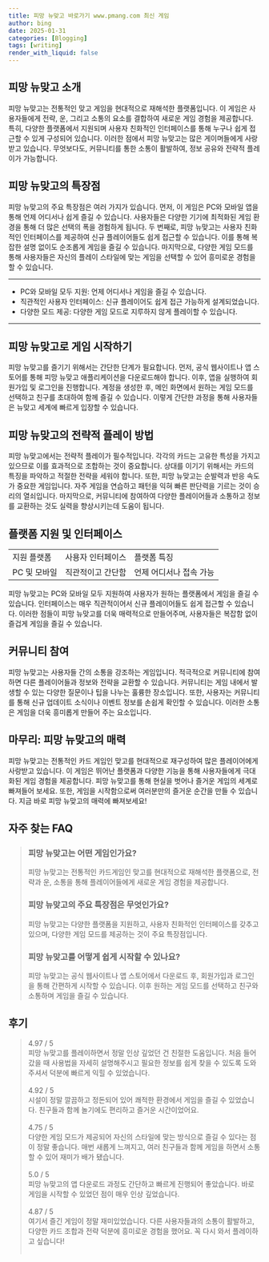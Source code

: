 ```yaml
---
title: 피망 뉴맞고 바로가기 www.pmang.com 최신 게임
author: bing
date: 2025-01-31
categories: [Blogging]
tags: [writing]
render_with_liquid: false
---
```



<h2 id='피망 뉴맞고 소개'>피망 뉴맞고 소개</h2>

<p>피망 뉴맞고는 전통적인 맞고 게임을 현대적으로 재해석한 플랫폼입니다. 이 게임은 사용자들에게 전략, 운, 그리고 소통의 요소를 결합하여 새로운 게임 경험을 제공합니다. 특히, 다양한 플랫폼에서 지원되며 사용자 친화적인 인터페이스를 통해 누구나 쉽게 접근할 수 있게 구성되어 있습니다. 이러한 점에서 피망 뉴맞고는 많은 게이머들에게 사랑받고 있습니다. 무엇보다도, 커뮤니티를 통한 소통이 활발하여, 정보 공유와 전략적 플레이가 가능합니다.</p>

<h2 id='특장점'>피망 뉴맞고의 특장점</h2>

<p>피망 뉴맞고의 주요 특장점은 여러 가지가 있습니다. 먼저, 이 게임은 PC와 모바일 앱을 통해 언제 어디서나 쉽게 즐길 수 있습니다. 사용자들은 다양한 기기에 최적화된 게임 환경을 통해 더 많은 선택의 폭을 경험하게 됩니다. 두 번째로, 피망 뉴맞고는 사용자 친화적인 인터페이스를 제공하여 신규 플레이어들도 쉽게 접근할 수 있습니다. 이를 통해 복잡한 설명 없이도 순조롭게 게임을 즐길 수 있습니다. 마지막으로, 다양한 게임 모드를 통해 사용자들은 자신의 플레이 스타일에 맞는 게임을 선택할 수 있어 흥미로운 경험을 할 수 있습니다.</p>

<hr />

<ul>
    <li>PC와 모바일 모두 지원: 언제 어디서나 게임을 즐길 수 있습니다.</li>
    <li>직관적인 사용자 인터페이스: 신규 플레이어도 쉽게 접근 가능하게 설계되었습니다.</li>
    <li>다양한 모드 제공: 다양한 게임 모드로 지루하지 않게 플레이할 수 있습니다.</li>
</ul>

<hr />

<h2 id='게임 시작하기'>피망 뉴맞고로 게임 시작하기</h2>

<p>피망 뉴맞고를 즐기기 위해서는 간단한 단계가 필요합니다. 먼저, 공식 웹사이트나 앱 스토어를 통해 피망 뉴맞고 애플리케이션을 다운로드해야 합니다. 이후, 앱을 실행하여 회원가입 및 로그인을 진행합니다. 계정을 생성한 후, 메인 화면에서 원하는 게임 모드를 선택하고 친구를 초대하여 함께 즐길 수 있습니다. 이렇게 간단한 과정을 통해 사용자들은 뉴맞고 세계에 빠르게 입장할 수 있습니다.</p>

<h2 id='전략적 플레이 방법'>피망 뉴맞고의 전략적 플레이 방법</h2>

<p>피망 뉴맞고에서는 전략적 플레이가 필수적입니다. 각각의 카드는 고유한 특성을 가지고 있으므로 이를 효과적으로 조합하는 것이 중요합니다. 상대를 이기기 위해서는 카드의 특징을 파악하고 적절한 전략을 세워야 합니다. 또한, 피망 뉴맞고는 순발력과 반응 속도가 중요한 게임입니다. 자주 게임을 연습하고 패턴을 익혀 빠른 판단력을 기르는 것이 승리의 열쇠입니다. 마지막으로, 커뮤니티에 참여하여 다양한 플레이어들과 소통하고 정보를 교환하는 것도 실력을 향상시키는데 도움이 됩니다.</p>

<h2 id='플랫폼 지원 및 인터페이스'>플랫폼 지원 및 인터페이스</h2>

<table>
    <tr>
        <td>지원 플랫폼</td>
        <td>사용자 인터페이스</td>
        <td>플랫폼 특징</td>
    </tr>
    <tr>
        <td>PC 및 모바일</td>
        <td>직관적이고 간단함</td>
        <td>언제 어디서나 접속 가능</td>
    </tr>
</table>

<p>피망 뉴맞고는 PC와 모바일 모두 지원하여 사용자가 원하는 플랫폼에서 게임을 즐길 수 있습니다. 인터페이스는 매우 직관적이어서 신규 플레이어들도 쉽게 접근할 수 있습니다. 이러한 점들이 피망 뉴맞고를 더욱 매력적으로 만들어주며, 사용자들은 복잡함 없이 즐겁게 게임을 즐길 수 있습니다.</p>

<h2 id='커뮤니티 참여'>커뮤니티 참여</h2>

<p>피망 뉴맞고는 사용자들 간의 소통을 강조하는 게임입니다. 적극적으로 커뮤니티에 참여하면 다른 플레이어들과 정보와 전략을 교환할 수 있습니다. 커뮤니티는 게임 내에서 발생할 수 있는 다양한 질문이나 팁을 나누는 훌륭한 장소입니다. 또한, 사용자는 커뮤니티를 통해 신규 업데이트 소식이나 이벤트 정보를 손쉽게 확인할 수 있습니다. 이러한 소통은 게임을 더욱 흥미롭게 만들어 주는 요소입니다.</p>

<h2 id='마무리'>마무리: 피망 뉴맞고의 매력</h2>

<p>피망 뉴맞고는 전통적인 카드 게임인 맞고를 현대적으로 재구성하여 많은 플레이어에게 사랑받고 있습니다. 이 게임은 뛰어난 플랫폼과 다양한 기능을 통해 사용자들에게 극대화된 게임 경험을 제공합니다. 피망 뉴맞고를 통해 현실을 벗어나 즐거운 게임의 세계로 빠져들어 보세요. 또한, 게임을 시작함으로써 여러분만의 즐거운 순간을 만들 수 있습니다. 지금 바로 피망 뉴맞고의 매력에 빠져보세요!</p>


<h2 id='자주_찾는_FAQ'>자주 찾는 FAQ</h2>
<div itemscope="" itemtype="https://schema.org/FAQPage"> 
<blockquote> 
<div itemscope="" itemprop="mainEntity" itemtype="https://schema.org/Question"> 
<h3 itemprop="name">피망 뉴맞고는 어떤 게임인가요?</h3> 
<div itemscope="" itemprop="acceptedAnswer" itemtype="https://schema.org/Answer"> 
<span itemprop="text"> 
<p>피망 뉴맞고는 전통적인 카드게임인 맞고를 현대적으로 재해석한 플랫폼으로, 전략과 운, 소통을 통해 플레이어들에게 새로운 게임 경험을 제공합니다.</p> 
</span> 
</div> 
</div> 

<div itemscope="" itemprop="mainEntity" itemtype="https://schema.org/Question"> 
<h3 itemprop="name">피망 뉴맞고의 주요 특장점은 무엇인가요?</h3> 
<div itemscope="" itemprop="acceptedAnswer" itemtype="https://schema.org/Answer"> 
<span itemprop="text"> 
<p>피망 뉴맞고는 다양한 플랫폼을 지원하고, 사용자 친화적인 인터페이스를 갖추고 있으며, 다양한 게임 모드를 제공하는 것이 주요 특장점입니다.</p> 
</span> 
</div> 
</div> 

<div itemscope="" itemprop="mainEntity" itemtype="https://schema.org/Question"> 
<h3 itemprop="name">피망 뉴맞고를 어떻게 쉽게 시작할 수 있나요?</h3> 
<div itemscope="" itemprop="acceptedAnswer" itemtype="https://schema.org/Answer"> 
<span itemprop="text"> 
<p>피망 뉴맞고는 공식 웹사이트나 앱 스토어에서 다운로드 후, 회원가입과 로그인을 통해 간편하게 시작할 수 있습니다. 이후 원하는 게임 모드를 선택하고 친구와 소통하며 게임을 즐길 수 있습니다.</p> 
</span> 
</div> 
</div> 

</blockquote> 
</div>
<h2 id='후기'>후기</h2>
<div itemscope itemtype="https://schema.org/Product">
  <blockquote>
  <div itemprop="review" itemscope itemtype="https://schema.org/Review">
      <div itemprop="reviewRating" itemscope itemtype="https://schema.org/Rating"> <span itemprop="ratingValue">4.97</span> / <span itemprop="bestRating">5</span> </div>
      <span itemprop="reviewBody">피망 뉴맞고를 플레이하면서 정말 인상 깊었던 건 친절한 도움입니다. 처음 들어갔을 때 사용법을 자세히 설명해주시고 필요한 정보를 쉽게 찾을 수 있도록 도와주셔서 덕분에 빠르게 익힐 수 있었습니다.</span>
  </div>
  <br>
  <div itemprop="review" itemscope itemtype="https://schema.org/Review">
      <div itemprop="reviewRating" itemscope itemtype="https://schema.org/Rating"> <span itemprop="ratingValue">4.92</span> / <span itemprop="bestRating">5</span> </div>
      <span itemprop="reviewBody">시설이 정말 깔끔하고 정돈되어 있어 쾌적한 환경에서 게임을 즐길 수 있었습니다. 친구들과 함께 놀기에도 편리하고 즐거운 시간이었어요.</span>
  </div>
  <br>
  <div itemprop="review" itemscope itemtype="https://schema.org/Review">
      <div itemprop="reviewRating" itemscope itemtype="https://schema.org/Rating"> <span itemprop="ratingValue">4.75</span> / <span itemprop="bestRating">5</span> </div>
      <span itemprop="reviewBody">다양한 게임 모드가 제공되어 자신의 스타일에 맞는 방식으로 즐길 수 있다는 점이 정말 좋습니다. 매번 새롭게 느껴지고, 여러 친구들과 함께 게임을 하면서 소통할 수 있어 재미가 배가 됐습니다.</span>
  </div>
  <br>
  <div itemprop="review" itemscope itemtype="https://schema.org/Review">
      <div itemprop="reviewRating" itemscope itemtype="https://schema.org/Rating"> <span itemprop="ratingValue">5.0</span> / <span itemprop="bestRating">5</span> </div>
      <span itemprop="reviewBody">피망 뉴맞고의 앱 다운로드 과정도 간단하고 빠르게 진행되어 좋았습니다. 바로 게임을 시작할 수 있었던 점이 매우 인상 깊었습니다.</span>
  </div>
  <br>
  <div itemprop="review" itemscope itemtype="https://schema.org/Review">
      <div itemprop="reviewRating" itemscope itemtype="https://schema.org/Rating"> <span itemprop="ratingValue">4.87</span> / <span itemprop="bestRating">5</span> </div>
      <span itemprop="reviewBody">여기서 즐긴 게임이 정말 재미있었습니다. 다른 사용자들과의 소통이 활발하고, 다양한 카드 조합과 전략 덕분에 흥미로운 경험을 했어요. 꼭 다시 와서 플레이하고 싶습니다!</span>
  </div>
  <br>
  </blockquote>
</div>
